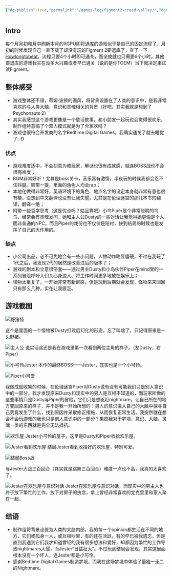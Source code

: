 ```yaml
---
{"dg-publish":true,"permalink":"/games-log/figment2-creed-valley/","dgHomeLink":true,"dgShowLocalGraph":true,"dgShowInlineTitle":true,"dgShowFileTree":true,"dgEnableSearch":true,"dgShowToc":true,"dgLinkPreview":true,"dgShowTags":true,"created":"2024-07-15T17:10:23.428+08:00"}
---
```



## Intro

每个月月初和月中刷新本月的XGPU即将退库的游戏似乎是自己的固定流程了，月初的时候发现自己一直下载了却没有玩的Figment 2要退库了，查了一下[Howlongtobeat](https://howlongtobeat.com/game/99345)，流程只要4个小时即可通关，而全成就也只需要6个小时，其他要退库的游戏我实在没多大兴趣或者早已通关（说的是你TOEM）当下就决定来试试Figment。

## 整体感受

- 游戏整体还不错，蒂姆·波顿的画风，将背景设置在了人类的意识中，是我非常喜欢的与人类大脑、意识和灵魂相关的背景（好吧，其实我就是想到了Psychonauts 2）
- 其实我感觉这个游戏更像是一个童话故事，和小朋友一起玩也会觉得很欢乐，制作组特意搞了个双人模式就是为了合家欢吗？
- 游戏也很符合开发商的名字Bedtime Digital Games，我确实通关了就去睡觉了:-D

### 优点

- 游戏难度适中，不会刻意为难玩家，解谜也很有成就感，就连BOSS战也不会很高难度；
- BGM非常好听！尤其是boss关卡，音乐富有激情，半夜玩的时候我都会忍不住抖腿。顺带一提，里面的角色人均会rap；
- 本地化做得非常好，英语环境下的角色、地点名字的设定本身就非常有意也很有梗，没想到中文翻译也没有让我失望。尤其是在伦理迷宫的那几本书的翻译，翻译一绝；
- 附带一些哲学思考（这是优点吗？姑且算吧）小鸟Piper是个非常聪明的鸟鸟，经常会有灵魂发问，她和主人公Dusty的一些对话让我觉得她更像是个人而非普通的NPC。而且Piper的戏份也不仅仅是陪衬，快到结局的时候也是发挥了自己的大作用的。

### 缺点

- 小公司出品，必不可免地会有一些小问题，人物动作略显僵硬，不过在我玩了1代之后，我发现2代的居然是改善过后的版本了；
- 游戏的剧本和立意很俗套——通过男主Dusty和小鸟伙伴Piper在mind里的一系列冒险呼吁人们关心身边人、将工作时间更多地放在娱乐上；
- 怪物太重复了，一开始非常有新鲜感，但是玩到后期就会发现，怪物来来回回只有那么几种，实在让我疲乏。

## 游戏截图

![野猪怪 ](https://res.cloudinary.com/dytqos6vx/image/upload/f_auto/v1721041431/obsidian/bur9wioahibwfamzubte.png)

这个是里面的一个怪物被Dusty打败后幻化的形态，忘了叫啥了，只记得原来是一头野猪。

![主人公](https://res.cloudinary.com/dytqos6vx/image/upload/f_auto/v1721059375/obsidian/fmxbujk3mgcqz0bvkja8.png)
说实话这还是我在游戏里第一次看到两位主角的样子。（左Dusty，右Piper）

![小可怜Jester](https://res.cloudinary.com/dytqos6vx/image/upload/f_auto/v1721059411/obsidian/chk5lsgxt7sus1v2ovxx.png)
本作的最终BOSS——Jester，其实也是一个小可怜。

![Piper小可爱](https://res.cloudinary.com/dytqos6vx/image/upload/f_auto/v1721041970/obsidian/fzstpfdhbtjyp60r7f5u.jpg)

我做成就收集的时候，在伦理迷宫Piper对Dusty说有没有可能我们只是别人意识中的一部分，我才发现原来Dusty和现实中的男人是互相不知道的，而玩家所做的这些事情只是Dusty与Piper的冒险，它们只是想驱赶nightmare，让自己所在的地方变回原来的样子，并不是我一开始所想的：男人的意识进入自己的大脑中探寻自己究竟发生了什么，找到原因并采取修正措施，从而恢复正常生活。我突然就在想会不会玩游戏的我也只是别人意识中的一部分？果然我对于梦境、意识、大脑、灵魂一类的东西就是完全无法抵抗。

![欢乐屋](https://res.cloudinary.com/dytqos6vx/image/upload/f_auto/v1721041733/obsidian/i4ilgsmfoehj4hrqzycs.png)
Jester小可怜的屋子，这里是Dusty和Piper收拾欢乐屋。

![Jester看到欢乐屋](https://res.cloudinary.com/dytqos6vx/image/upload/f_auto/v1721041792/obsidian/ofxqxhae6woxmtqbobwr.png)
结局Jester看到收拾好的欢乐屋，特别可爱。

![结局Boss战](https://res.cloudinary.com/dytqos6vx/image/upload/f_auto/v1721041916/obsidian/b7pw8lozjnmxfjifsnio.png)

与Jester大战三百回合（其实就是跳舞三百回合）难度一点也不高，我真的太喜欢了。

![Jester在欢乐屋与意识对话](https://res.cloudinary.com/dytqos6vx/image/upload/f_auto/v1721042061/obsidian/fx49ly3usc1abjbj0tys.png)
Jester在欢乐屋与意识对话，而现实中的男主人也终于放下繁忙的工作，放下对房子的执念，拿上曾经非常喜欢的尤克里里和家人聚在一起。

## 结语

- 制作组将背景设置为人类的大脑内部，我的每一个opinion都生活在不同的地方，它们或孤身一人，或互相吵架，有的还在活跃，有的早已被我遗忘，但是直到我遇到它们我才知道曾经的我有很多想法和爱好，却都因为繁忙的工作导致nightmares入侵，而Jester“日益壮大”。不过玩到结局会发现，其实这里面根本没有一个坏人，连Jester都是小可怜。
- 感谢Bedtime Digital Games制造梦境，而我在这场梦境中体验了最独一无二的Nightmare。